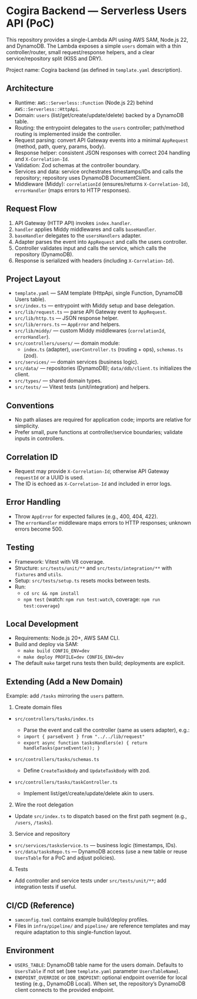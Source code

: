 # Cogira Backend — Serverless Users API (PoC)

This repository provides a single-Lambda API using AWS SAM, Node.js 22, and DynamoDB. The Lambda exposes a simple `users` domain with a thin controller/router, small request/response helpers, and a clear service/repository split (KISS and DRY).

Project name: Cogira backend (as defined in `template.yaml` description).

## Architecture

- Runtime: `AWS::Serverless::Function` (Node.js 22) behind `AWS::Serverless::HttpApi`.
- Domain: `users` (list/get/create/update/delete) backed by a DynamoDB table.
- Routing: the entrypoint delegates to the `users` controller; path/method routing is implemented inside the controller.
- Request parsing: convert API Gateway events into a minimal `AppRequest` (method, path, query, params, body).
- Response helper: consistent JSON responses with correct 204 handling and `X-Correlation-Id`.
- Validation: Zod schemas at the controller boundary.
- Services and data: service orchestrates timestamps/IDs and calls the repository; repository uses DynamoDB DocumentClient.
- Middleware (Middy): `correlationId` (ensures/returns `X-Correlation-Id`), `errorHandler` (maps errors to HTTP responses).

## Request Flow

1. API Gateway (HTTP API) invokes `index.handler`.
2. `handler` applies Middy middlewares and calls `baseHandler`.
3. `baseHandler` delegates to the `usersHandlers` adapter.
4. Adapter parses the event into `AppRequest` and calls the users controller.
5. Controller validates input and calls the service, which calls the repository (DynamoDB).
6. Response is serialized with headers (including `X-Correlation-Id`).

## Project Layout

- `template.yaml` — SAM template (HttpApi, single Function, DynamoDB Users table).
- `src/index.ts` — entrypoint with Middy setup and base delegation.
- `src/lib/request.ts` — parse API Gateway event to `AppRequest`.
- `src/lib/http.ts` — JSON response helper.
- `src/lib/errors.ts` — `AppError` and helpers.
- `src/lib/middy/` — custom Middy middlewares (`correlationId`, `errorHandler`).
- `src/controllers/users/` — domain module:
  - `index.ts` (adapter), `userController.ts` (routing + ops), `schemas.ts` (zod).
- `src/services/` — domain services (business logic).
- `src/data/` — repositories (DynamoDB); `data/ddb/client.ts` initializes the client.
- `src/types/` — shared domain types.
- `src/tests/` — Vitest tests (unit/integration) and helpers.

## Conventions

- No path aliases are required for application code; imports are relative for simplicity.
- Prefer small, pure functions at controller/service boundaries; validate inputs in controllers.

## Correlation ID

- Request may provide `X-Correlation-Id`; otherwise API Gateway `requestId` or a UUID is used.
- The ID is echoed as `X-Correlation-Id` and included in error logs.

## Error Handling

- Throw `AppError` for expected failures (e.g., 400, 404, 422).
- The `errorHandler` middleware maps errors to HTTP responses; unknown errors become 500.

## Testing

- Framework: Vitest with V8 coverage.
- Structure: `src/tests/unit/**` and `src/tests/integration/**` with `fixtures` and `utils`.
- Setup: `src/tests/setup.ts` resets mocks between tests.
- Run:
  - `cd src && npm install`
  - `npm test` (watch: `npm run test:watch`, coverage: `npm run test:coverage`)

## Local Development

- Requirements: Node.js 20+, AWS SAM CLI.
- Build and deploy via SAM:
  - `make build CONFIG_ENV=dev`
  - `make deploy PROFILE=dev CONFIG_ENV=dev`
- The default `make` target runs tests then build; deployments are explicit.

## Extending (Add a New Domain)

Example: add `/tasks` mirroring the `users` pattern.

1) Create domain files

- `src/controllers/tasks/index.ts`
  - Parse the event and call the controller (same as users adapter), e.g.:
  - `import { parseEvent } from "../../lib/request"`
  - `export async function tasksHandlers(e) { return handleTasks(parseEvent(e)); }`

- `src/controllers/tasks/schemas.ts`
  - Define `CreateTaskBody` and `UpdateTaskBody` with zod.

- `src/controllers/tasks/taskController.ts`
  - Implement list/get/create/update/delete akin to users.

2) Wire the root delegation

- Update `src/index.ts` to dispatch based on the first path segment (e.g., `/users`, `/tasks`).

3) Service and repository

- `src/services/tasksService.ts` — business logic (timestamps, IDs).
- `src/data/tasksRepo.ts` — DynamoDB access (use a new table or reuse `UsersTable` for a PoC and adjust policies).

4) Tests

- Add controller and service tests under `src/tests/unit/**`; add integration tests if useful.

## CI/CD (Reference)

- `samconfig.toml` contains example build/deploy profiles.
- Files in `infra/pipeline/` and `pipeline/` are reference templates and may require adaptation to this single-function layout.

## Environment

- `USERS_TABLE`: DynamoDB table name for the users domain. Defaults to `UsersTable` if not set (see `template.yaml` parameter `UsersTableName`).
- `ENDPOINT_OVERRIDE` or `DDB_ENDPOINT`: optional endpoint override for local testing (e.g., DynamoDB Local). When set, the repository’s DynamoDB client connects to the provided endpoint.
